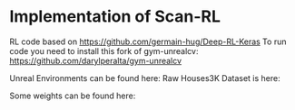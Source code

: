 # Implementation of Scan-RL

RL code based on https://github.com/germain-hug/Deep-RL-Keras
To run code you need to install this fork of gym-unrealcv: https://github.com/darylperalta/gym-unrealcv


Unreal Environments can be found here:
Raw Houses3K Dataset is here:

Some weights can be found here:
